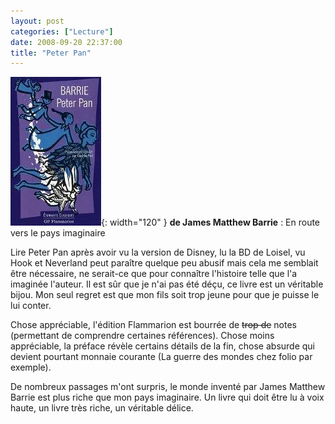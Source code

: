 ```yaml
---
layout: post
categories: ["Lecture"]
date: 2008-09-20 22:37:00
title: "Peter Pan"
---
```


![couverture](/assets/images/couv_lecture/peterpan.webp){: width="120" } **de James Matthew Barrie** : En route vers le pays imaginaire

Lire Peter Pan après avoir vu la version de Disney, lu la BD de Loisel, vu Hook et Neverland peut paraître quelque peu abusif mais cela me semblait être nécessaire, ne serait-ce que pour connaître l'histoire telle que l'a imaginée l'auteur. Il est sûr que je n'ai pas été déçu, ce livre est un véritable bijou. Mon seul regret est que mon fils soit trop jeune pour que je puisse le lui conter.

Chose appréciable, l'édition Flammarion est bourrée de ~~trop de~~ notes (permettant de comprendre certaines références). Chose moins appréciable, la préface révèle certains détails de la fin, chose absurde qui devient pourtant monnaie courante (La guerre des mondes chez folio par exemple).

De nombreux passages m'ont surpris, le monde inventé par James Matthew Barrie est plus riche que mon pays imaginaire. Un livre qui doit être lu à voix haute, un livre très riche, un véritable délice.


